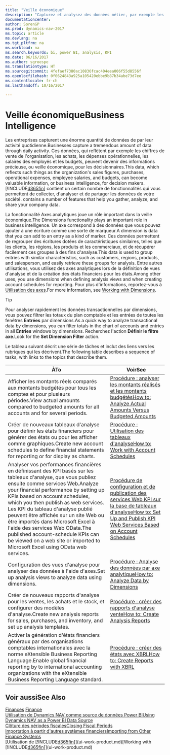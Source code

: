 ```yaml
---
title: "Veille économique"
description: "Capturez et analysez des données métier, par exemple les chiffres de vente de l'organisation, les achats, les dépenses opérationnelles, les salaires des employés et les budgets, peuvent être des informations précieuses, pour la veille économique ou pour les décisionnaires."
documentationcenter: 
author: SorenGP
ms.prod: dynamics-nav-2017
ms.topic: article
ms.devlang: na
ms.tgt_pltfrm: na
ms.workload: na
ms.search.keywords: bi, power BI, analysis, KPI
ms.date: 06/16/2017
ms.author: sgroespe
ms.translationtype: HT
ms.sourcegitcommit: 4fefaef7380ac10836fcac404eea006f55d8556f
ms.openlocfilehash: 0f0624843a925a105420ebbe9b87b34abe73d7ee
ms.contentlocale: fr-ch
ms.lasthandoff: 10/16/2017

---
```

# <a name="business-intelligence"></a><span data-ttu-id="92a08-103">Veille économique</span><span class="sxs-lookup"><span data-stu-id="92a08-103">Business Intelligence</span></span>
<span data-ttu-id="92a08-104">Les entreprises capturent une énorme quantité de données de par leur activité quotidienne.</span><span class="sxs-lookup"><span data-stu-id="92a08-104">Businesses capture a tremendous amount of data through daily activity.</span></span> <span data-ttu-id="92a08-105">Ces données, qui reflètent par exemple les chiffres de vente de l'organisation, les achats, les dépenses opérationnelles, les salaires des employés et les budgets, peuvent devenir des informations précieuse, ou veille économique, pour les décisionnaires.</span><span class="sxs-lookup"><span data-stu-id="92a08-105">This data, which reflects such things as the organization's sales figures, purchases, operational expenses, employee salaries, and budgets, can become valuable information, or business intelligence, for decision makers.</span></span> [!INCLUDE[d365fin](includes/d365fin_md.md)]<span data-ttu-id="92a08-106"> contient un certain nombre de fonctionnalités qui vous permettent de collecter, d'analyser et de partager les données de votre société.</span><span class="sxs-lookup"><span data-stu-id="92a08-106"> contains a number of features that help you gather, analyze, and share your company data.</span></span>

<span data-ttu-id="92a08-107">La fonctionnalité Axes analytiques joue un rôle important dans la veille économique.</span><span class="sxs-lookup"><span data-stu-id="92a08-107">The Dimensions functionality plays an important role in business intelligence.</span></span> <span data-ttu-id="92a08-108">Un axe correspond à des données que vous pouvez ajouter à une écriture comme une sorte de marqueur.</span><span class="sxs-lookup"><span data-stu-id="92a08-108">A dimension is data that you can add to an entry as a kind of marker.</span></span> <span data-ttu-id="92a08-109">Ces données permettent de regrouper des écritures dotées de caractéristiques similaires, telles que les clients, les régions, les produits et les commerciaux, et de récupérer facilement ces groupes à des fins d'analyse.</span><span class="sxs-lookup"><span data-stu-id="92a08-109">This data is used to group entries with similar characteristics, such as customers, regions, products, and salesperson, and easily retrieve these groups for analysis.</span></span> <span data-ttu-id="92a08-110">Entre autres utilisations, vous utilisez des axes analytiques lors de la définition de vues d'analyse et de la création des états financiers pour les états.</span><span class="sxs-lookup"><span data-stu-id="92a08-110">Among other uses, you use dimensions  when defining analysis views and when creating account schedules for reporting.</span></span> <span data-ttu-id="92a08-111">Pour plus d'informations, reportez-vous à [Utilisation des axes](finance-dimensions.md).</span><span class="sxs-lookup"><span data-stu-id="92a08-111">For more information, see [Working with Dimensions](finance-dimensions.md).</span></span>

> [!TIP]
> <span data-ttu-id="92a08-112">Pour analyser rapidement les données transactionnelles par dimensions, vous pouvez filtrer les totaux du plan comptable et les entrées de toutes les fenêtres **Entrées** par dimensions.</span><span class="sxs-lookup"><span data-stu-id="92a08-112">As a quick way to analyze transactional data by dimensions, you can filter totals in the chart of accounts and entries in all **Entries** windows by dimensions.</span></span> <span data-ttu-id="92a08-113">Recherchez l'action **Définir le filtre axe**.</span><span class="sxs-lookup"><span data-stu-id="92a08-113">Look for the **Set Dimension Filter** action.</span></span>  

<span data-ttu-id="92a08-114">Le tableau suivant décrit une série de tâches et inclut des liens vers les rubriques qui les décrivent.</span><span class="sxs-lookup"><span data-stu-id="92a08-114">The following table describes a sequence of tasks, with links to the topics that describe them.</span></span>  

| <span data-ttu-id="92a08-115">À</span><span class="sxs-lookup"><span data-stu-id="92a08-115">To</span></span> | <span data-ttu-id="92a08-116">Voir</span><span class="sxs-lookup"><span data-stu-id="92a08-116">See</span></span> |
| --- | --- |
|<span data-ttu-id="92a08-117">Afficher les montants réels comparés aux montants budgétés pour tous les comptes et pour plusieurs périodes.</span><span class="sxs-lookup"><span data-stu-id="92a08-117">View actual amounts compared to budgeted amounts for all accounts and for several periods.</span></span>|[<span data-ttu-id="92a08-118">Procédure : analyser les montants réalisés et les montants budgétés</span><span class="sxs-lookup"><span data-stu-id="92a08-118">How to: Analyze Actual Amounts Versus Budgeted Amounts</span></span>](bi-how-analyze-actual-versus-budget.md)|
|<span data-ttu-id="92a08-119">Créer de nouveaux tableaux d'analyse pour définir les états financiers pour générer des états ou pour les afficher comme graphiques.</span><span class="sxs-lookup"><span data-stu-id="92a08-119">Create new account schedules to define financial statements for reporting or for display as charts.</span></span>|[<span data-ttu-id="92a08-120">Procédure : Utilisation des tableaux d'analyse</span><span class="sxs-lookup"><span data-stu-id="92a08-120">How to: Work with Account Schedules</span></span>](bi-how-work-account-schedule.md)|
|<span data-ttu-id="92a08-121">Analyser vos performances financières en définissant des KPI basés sur les tableaux d'analyse, que vous publiez ensuite comme services Web.</span><span class="sxs-lookup"><span data-stu-id="92a08-121">Analyze your financial performance by setting up KPIs based on account schedules, which you then publish as web services.</span></span> <span data-ttu-id="92a08-122">Les KPI du tableau d'analyse publié peuvent être affichés sur un site Web ou être importés dans Microsoft Excel à l'aide des services Web OData.</span><span class="sxs-lookup"><span data-stu-id="92a08-122">The published account-schedule KPIs can be viewed on a web site or imported to Microsoft Excel using OData web services.</span></span>|[<span data-ttu-id="92a08-123">Procédure de configuration et de publication des services Web KPI sur la base de tableaux d'analyse</span><span class="sxs-lookup"><span data-stu-id="92a08-123">How to: Set Up and Publish KPI Web Services Based on Account Schedules</span></span>](bi-how-to-set-up-and-publish-kpi-web-services-based-on-account-schedules.md)|
|<span data-ttu-id="92a08-124">Configuration des vues d'analyse pour analyser des données à l'aide d'axes.</span><span class="sxs-lookup"><span data-stu-id="92a08-124">Set up analysis views to analyze data using dimensions.</span></span>|[<span data-ttu-id="92a08-125">Procédure : Analyse des données par axe analytique</span><span class="sxs-lookup"><span data-stu-id="92a08-125">How to: Analyze Data by Dimensions</span></span>](bi-how-analyze-data-dimension.md)|
|<span data-ttu-id="92a08-126">Créer de nouveaux rapports d'analyse pour les ventes, les achats et le stock, et configurer des modèles d'analyse.</span><span class="sxs-lookup"><span data-stu-id="92a08-126">Create new analysis reports for sales, purchases, and inventory, and set up analysis templates.</span></span>|[<span data-ttu-id="92a08-127">Procédure : créer des rapports d'analyse vente</span><span class="sxs-lookup"><span data-stu-id="92a08-127">How to: Create Analysis Reports</span></span>](bi-how-create-analysis-views-reports.md)|
|<span data-ttu-id="92a08-128">Activer la génération d'états financiers généraux par des organisations comptables internationales avec la norme eXtensible Business Reporting Language.</span><span class="sxs-lookup"><span data-stu-id="92a08-128">Enable global financial reporting by to international accounting organizations with the eXtensible Business Reporting Language standard.</span></span>|[<span data-ttu-id="92a08-129">Procédure : créer des états avec XBRL</span><span class="sxs-lookup"><span data-stu-id="92a08-129">How to: Create Reports with XBRL</span></span>](bi-create-reports-with-xbrl.md)|

## <a name="see-also"></a><span data-ttu-id="92a08-130">Voir aussi</span><span class="sxs-lookup"><span data-stu-id="92a08-130">See Also</span></span>
<span data-ttu-id="92a08-131">[Finances](finance.md)  </span><span class="sxs-lookup"><span data-stu-id="92a08-131">[Finance](finance.md)  </span></span>  
[<span data-ttu-id="92a08-132">Utilisation de Dynamics NAV comme source de données Power BI</span><span class="sxs-lookup"><span data-stu-id="92a08-132">Using Dynamics NAV as a Power BI Data Source</span></span>](across-how-use-financials-data-source-powerbi.md)  
[<span data-ttu-id="92a08-133">Clôture des périodes fiscales</span><span class="sxs-lookup"><span data-stu-id="92a08-133">Closing Fiscal Periods</span></span>](year-close-years-periods.md)  
[<span data-ttu-id="92a08-134">Importation à partir d'autres systèmes financiers</span><span class="sxs-lookup"><span data-stu-id="92a08-134">Importing from Other Finance Systems</span></span>](upload-data.md)  
<span data-ttu-id="92a08-135">[Utilisation de [!INCLUDE[d365fin](includes/d365fin_md.md)]](ui-work-product.md)</span><span class="sxs-lookup"><span data-stu-id="92a08-135">[Working with [!INCLUDE[d365fin](includes/d365fin_md.md)]](ui-work-product.md)</span></span>

